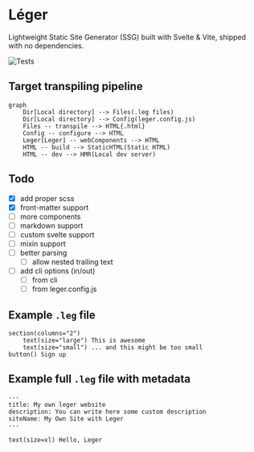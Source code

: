 # Léger

Lightweight Static Site Generator (SSG) built with Svelte &amp; Vite, shipped with no dependencies.

![Tests](https://img.shields.io/github/actions/workflow/status/ThibaudMZN/Leger/test.yml?label=Tests&logo=github)

## Target transpiling pipeline

```mermaid
graph
    Dir[Local directory] --> Files(.leg files)
    Dir[Local directory] --> Config(leger.config.js)
    Files -- transpile --> HTML{.html}
    Config -- configure --> HTML
    Leger[Leger] -- webComponents --> HTML
    HTML -- build --> StaticHTML(Static HTML)
    HTML -- dev --> HMR(Local dev server)
```

## Todo

- [x] add proper scss
- [x] front-matter support
- [ ] more components
- [ ] markdown support
- [ ] custom svelte support
- [ ] mixin support
- [ ] better parsing
  - [ ] allow nested trailing text
- [ ] add cli options (in/out)
  - [ ] from cli
  - [ ] from leger.config.js

## Example `.leg` file

```jade
section(columns="2")
    text(size="large") This is awesome
    text(size="small") ... and this might be too small
button() Sign up
```

## Example full `.leg` file with metadata

```jade
---
title: My own leger website
description: You can write here some custom description
siteName: My Own Site with Leger
---

text(size=xl) Hello, Leger
```
